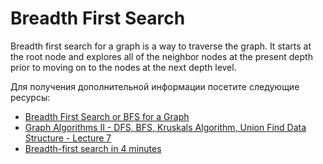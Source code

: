# Breadth First Search

Breadth first search for a graph is a way to traverse the graph. It starts at the root node and explores all of the neighbor nodes at the present depth prior to moving on to the nodes at the next depth level.

Для получения дополнительной информации посетите следующие ресурсы:

- [Breadth First Search or BFS for a Graph](https://www.geeksforgeeks.org/breadth-first-search-or-bfs-for-a-graph/)
- [Graph Algorithms II - DFS, BFS, Kruskals Algorithm, Union Find Data Structure - Lecture 7](https://www.youtube.com/watch?v=ufj5_bppBsA&list=PLFDnELG9dpVxQCxuD-9BSy2E7BWY3t5Sm&index=7)
- [Breadth-first search in 4 minutes](https://www.youtube.com/watch?v=hz5ytanv5qe)